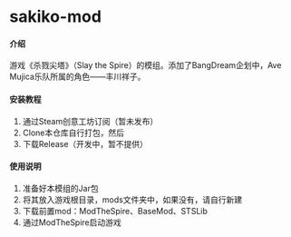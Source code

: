 # sakiko-mod

#### 介绍
游戏《杀戮尖塔》（Slay the Spire）的模组。添加了BangDream企划中，Ave Mujica乐队所属的角色——丰川祥子。


#### 安装教程

1.  通过Steam创意工坊订阅（暂未发布）
2.  Clone本仓库自行打包，然后
3.  下载Release（开发中，暂不提供）

#### 使用说明

1.  准备好本模组的Jar包
2.  将其放入游戏根目录，mods文件夹中，如果没有，请自行新建
3.  下载前置mod：ModTheSpire、BaseMod、STSLib
4.  通过ModTheSpire启动游戏
